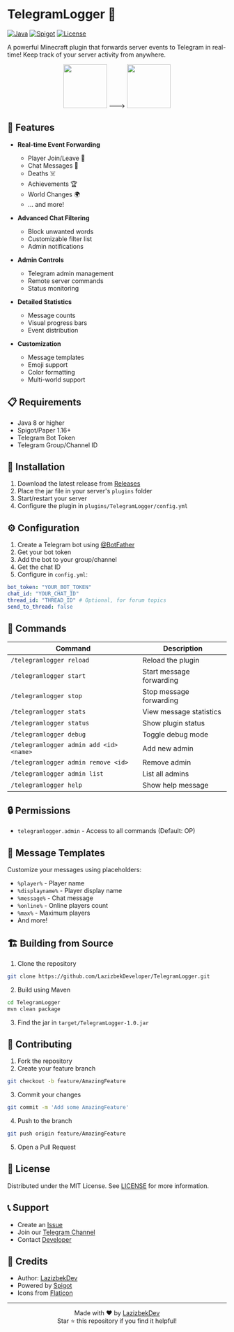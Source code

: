 # TelegramLogger 📱

[![Java](https://img.shields.io/badge/Java-8%2B-orange)](https://www.java.com)
[![Spigot](https://img.shields.io/badge/Spigot-1.16%2B-yellow)](https://www.spigotmc.org)
[![License](https://img.shields.io/badge/License-MIT-blue.svg)](LICENSE)

A powerful Minecraft plugin that forwards server events to Telegram in real-time! Keep track of your server activity from anywhere.

<div align="center">
  <img src="https://minecraft.wiki/images/Mojang_logo.svg" width="100px" />
   ---> 
  <img src="https://telegram.org/img/t_logo.svg" width="100px" />
</div>

## 🌟 Features

- **Real-time Event Forwarding**
  - Player Join/Leave 👋
  - Chat Messages 💬
  - Deaths ☠️
  - Achievements 🏆
  - World Changes 🌍
  - ... and more!

- **Advanced Chat Filtering**
  - Block unwanted words
  - Customizable filter list
  - Admin notifications

- **Admin Controls**
  - Telegram admin management
  - Remote server commands
  - Status monitoring

- **Detailed Statistics**
  - Message counts
  - Visual progress bars
  - Event distribution

- **Customization**
  - Message templates
  - Emoji support
  - Color formatting
  - Multi-world support

## 📋 Requirements

- Java 8 or higher
- Spigot/Paper 1.16+
- Telegram Bot Token
- Telegram Group/Channel ID

## 🚀 Installation

1. Download the latest release from [Releases](https://github.com/LazizbekDeveloper/TelegramLogger/releases)
2. Place the jar file in your server's `plugins` folder
3. Start/restart your server
4. Configure the plugin in `plugins/TelegramLogger/config.yml`

## ⚙️ Configuration

1. Create a Telegram bot using [@BotFather](https://t.me/botfather)
2. Get your bot token
3. Add the bot to your group/channel
4. Get the chat ID
5. Configure in `config.yml`:

```yaml
bot_token: "YOUR_BOT_TOKEN"
chat_id: "YOUR_CHAT_ID"
thread_id: "THREAD_ID" # Optional, for forum topics
send_to_thread: false
```

## 📝 Commands

| Command | Description |
|---------|-------------|
| `/telegramlogger reload` | Reload the plugin |
| `/telegramlogger start` | Start message forwarding |
| `/telegramlogger stop` | Stop message forwarding |
| `/telegramlogger stats` | View message statistics |
| `/telegramlogger status` | Show plugin status |
| `/telegramlogger debug` | Toggle debug mode |
| `/telegramlogger admin add <id> <name>` | Add new admin |
| `/telegramlogger admin remove <id>` | Remove admin |
| `/telegramlogger admin list` | List all admins |
| `/telegramlogger help` | Show help message |

## 🔒 Permissions

- `telegramlogger.admin` - Access to all commands (Default: OP)

## 🎨 Message Templates

Customize your messages using placeholders:

- `%player%` - Player name
- `%displayname%` - Player display name
- `%message%` - Chat message
- `%online%` - Online players count
- `%max%` - Maximum players
- And more!

## 🏗️ Building from Source

1. Clone the repository
```bash
git clone https://github.com/LazizbekDeveloper/TelegramLogger.git
```

2. Build using Maven
```bash
cd TelegramLogger
mvn clean package
```

3. Find the jar in `target/TelegramLogger-1.0.jar`

## 🤝 Contributing

1. Fork the repository
2. Create your feature branch
```bash
git checkout -b feature/AmazingFeature
```
3. Commit your changes
```bash
git commit -m 'Add some AmazingFeature'
```
4. Push to the branch
```bash
git push origin feature/AmazingFeature
```
5. Open a Pull Request

## 📄 License

Distributed under the MIT License. See [LICENSE](LICENSE) for more information.

## 📞 Support

- Create an [Issue](https://github.com/LazizbekDeveloper/TelegramLogger/issues)
- Join our [Telegram Channel](https://t.me/LazizbekDev_Blog)
- Contact [Developer](https://t.me/LazizbekDev)

## 🌟 Credits

- Author: [LazizbekDev](https://t.me/LazizbekDev)
- Powered by [Spigot](https://www.spigotmc.org)
- Icons from [Flaticon](https://www.flaticon.com)

---

<div align="center">
  Made with ❤️ by <a href="https://t.me/LazizbekDev">LazizbekDev</a>
  <br>
  Star ⭐ this repository if you find it helpful!
</div>
